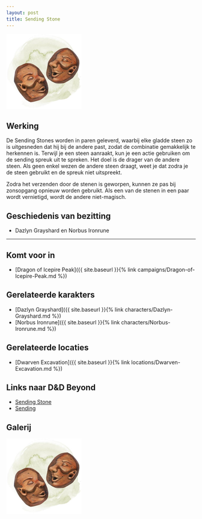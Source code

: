 ```yaml
---
layout: post
title: Sending Stone
---
```


<img src="../images/Sending stones.jpeg" alt="Sending stones" width=200>

## Werking
De Sending Stones worden in paren geleverd, waarbij elke gladde steen zo is uitgesneden dat hij bij de andere past, zodat de combinatie gemakkelijk te herkennen is. Terwijl je een steen aanraakt, kun je een actie gebruiken om de sending spreuk uit te spreken. Het doel is de drager van de andere steen. Als geen enkel wezen de andere steen draagt, weet je dat zodra je de steen gebruikt en de spreuk niet uitspreekt.

Zodra het verzenden door de stenen is geworpen, kunnen ze pas bij zonsopgang opnieuw worden gebruikt. Als een van de stenen in een paar wordt vernietigd, wordt de andere niet-magisch.

## Geschiedenis van bezitting
* Dazlyn Grayshard en Norbus Ironrune

---

## Komt voor in
* [Dragon of Icepire Peak]({{ site.baseurl }}{% link campaigns/Dragon-of-Icepire-Peak.md %})

## Gerelateerde karakters
* [Dazlyn Grayshard]({{ site.baseurl }}{% link characters/Dazlyn-Grayshard.md %})
* [Norbus Ironrune]({{ site.baseurl }}{% link characters/Norbus-Ironrune.md %})

## Gerelateerde locaties
* [Dwarven Excavation]({{ site.baseurl }}{% link locations/Dwarven-Excavation.md %})

## Links naar D&D Beyond
* [Sending Stone](http://dnd5e.wikidot.com/wondrous-items:sending-stones)
* [Sending](http://dnd5e.wikidot.com/spell:sending)

## Galerij
<img src="../images/Sending stones.jpeg" alt="Sending stones" width=200>